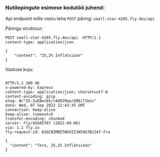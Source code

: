 ### Nutilepingute esimese kodutöö juhend:

Api endpoint mille vastu teha `POST` päring: `small-star-4205.fly.dev/api`

Päringu struktuur:

```
POST small-star-4205.fly.dev/api  HTTP/1.1
content-type: application/json

{
    "content": "25,2% Inflatsioon"
}
```
Vastuse kuju:

```

HTTP/1.1 200 OK
x-powered-by: Express
content-type: application/json; charset=utf-8
content-encoding: gzip
etag: W/"25-2uEBecb5/rAURIMoprQ98i71bos"
date: Wed, 07 Sep 2022 12:43:35 GMT
connection: keep-alive
keep-alive: timeout=5
transfer-encoding: chunked
server: Fly/45b85f07 (2022-09-06)
via: 1.1 fly.io
fly-request-id: 01GCBZMBZTWXVZZJN59G7B1347-fra

{
  "content": "Tere, 25,2% Inflatsioon"
}
```
